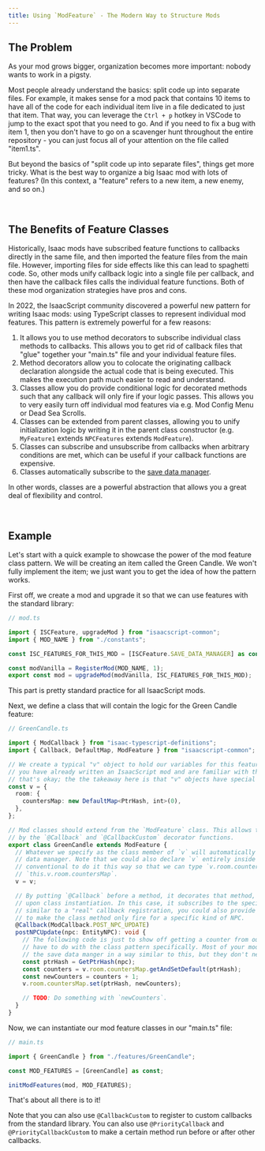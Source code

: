```yaml
---
title: Using `ModFeature` - The Modern Way to Structure Mods
---
```


## The Problem

As your mod grows bigger, organization becomes more important: nobody wants to work in a pigsty.

Most people already understand the basics: split code up into separate files. For example, it makes sense for a mod pack that contains 10 items to have all of the code for each individual item live in a file dedicated to just that item. That way, you can leverage the `Ctrl + p` hotkey in VSCode to jump to the exact spot that you need to go. And if you need to fix a bug with item 1, then you don't have to go on a scavenger hunt throughout the entire repository - you can just focus all of your attention on the file called "item1.ts".

But beyond the basics of "split code up into separate files", things get more tricky. What is the best way to organize a big Isaac mod with lots of features? (In this context, a "feature" refers to a new item, a new enemy, and so on.)

<br />

## The Benefits of Feature Classes

Historically, Isaac mods have subscribed feature functions to callbacks directly in the same file, and then imported the feature files from the main file. However, importing files for side effects like this can lead to spaghetti code. So, other mods unify callback logic into a single file per callback, and then have the callback files calls the individual feature functions. Both of these mod organization strategies have pros and cons.

In 2022, the IsaacScript community discovered a powerful new pattern for writing Isaac mods: using TypeScript classes to represent individual mod features. This pattern is extremely powerful for a few reasons:

1. It allows you to use method decorators to subscribe individual class methods to callbacks. This allows you to get rid of callback files that "glue" together your "main.ts" file and your individual feature files.
2. Method decorators allow you to colocate the originating callback declaration alongside the actual code that is being executed. This makes the execution path much easier to read and understand.
3. Classes allow you do provide conditional logic for decorated methods such that any callback will only fire if your logic passes. This allows you to very easily turn off individual mod features via e.g. Mod Config Menu or Dead Sea Scrolls.
4. Classes can be extended from parent classes, allowing you to unify initialization logic by writing it in the parent class constructor (e.g. `MyFeature1` extends `NPCFeatures` extends `ModFeature`).
5. Classes can subscribe and unsubscribe from callbacks when arbitrary conditions are met, which can be useful if your callback functions are expensive.
6. Classes automatically subscribe to the [save data manager](/isaacscript-common/features/SaveDataManager/).

In other words, classes are a powerful abstraction that allows you a great deal of flexibility and control.

<br />

## Example

Let's start with a quick example to showcase the power of the mod feature class pattern. We will be creating an item called the Green Candle. We won't fully implement the item; we just want you to get the idea of how the pattern works.

First off, we create a mod and upgrade it so that we can use features with the standard library:

```ts
// mod.ts

import { ISCFeature, upgradeMod } from "isaacscript-common";
import { MOD_NAME } from "./constants";

const ISC_FEATURES_FOR_THIS_MOD = [ISCFeature.SAVE_DATA_MANAGER] as const;

const modVanilla = RegisterMod(MOD_NAME, 1);
export const mod = upgradeMod(modVanilla, ISC_FEATURES_FOR_THIS_MOD);
```

This part is pretty standard practice for all IsaacScript mods.

Next, we define a class that will contain the logic for the Green Candle feature:

```ts
// GreenCandle.ts

import { ModCallback } from "isaac-typescript-definitions";
import { Callback, DefaultMap, ModFeature } from "isaacscript-common";

// We create a typical "v" object to hold our variables for this feature. (Hopefully at this point
// you have already written an IsaacScript mod and are familiar with the save data manager. If not,
// that's okay; the the takeaway here is that "v" objects have special meaning.)
const v = {
  room: {
    countersMap: new DefaultMap<PtrHash, int>(0),
  },
};

// Mod classes should extend from the `ModFeature` class. This allows their methods to be decorated
// by the `@Callback` and `@CallbackCustom` decorator functions.
export class GreenCandle extends ModFeature {
  // Whatever we specify as the class member of `v` will automatically be registered with the save
  // data manager. Note that we could also declare `v` entirely inside the class, but it is
  // conventional to do it this way so that we can type `v.room.countersMap` instead of
  // `this.v.room.countersMap`.
  v = v;

  // By putting `@Callback` before a method, it decorates that method, which runs special logic
  // upon class instantiation. In this case, it subscribes to the specified callback. Note that
  // similar to a "real" callback registration, you could also provide an additional argument here
  // to make the class method only fire for a specific kind of NPC.
  @Callback(ModCallback.POST_NPC_UPDATE)
  postNPCUpdate(npc: EntityNPC): void {
    // The following code is just to show off getting a counter from our `v` object; it does not
    // have to do with the class pattern specifically. Most of your mod features will probably use
    // the save data manger in a way similar to this, but they don't necessarily have to.
    const ptrHash = GetPtrHash(npc);
    const counters = v.room.countersMap.getAndSetDefault(ptrHash);
    const newCounters = counters + 1;
    v.room.countersMap.set(ptrHash, newCounters);

    // TODO: Do something with `newCounters`.
  }
}
```

Now, we can instantiate our mod feature classes in our "main.ts" file:

```ts
// main.ts

import { GreenCandle } from "./features/GreenCandle";

const MOD_FEATURES = [GreenCandle] as const;

initModFeatures(mod, MOD_FEATURES);
```

That's about all there is to it!

Note that you can also use `@CallbackCustom` to register to custom callbacks from the standard library. You can also use `@PriorityCallback` and `@PriorityCallbackCustom` to make a certain method run before or after other callbacks.
